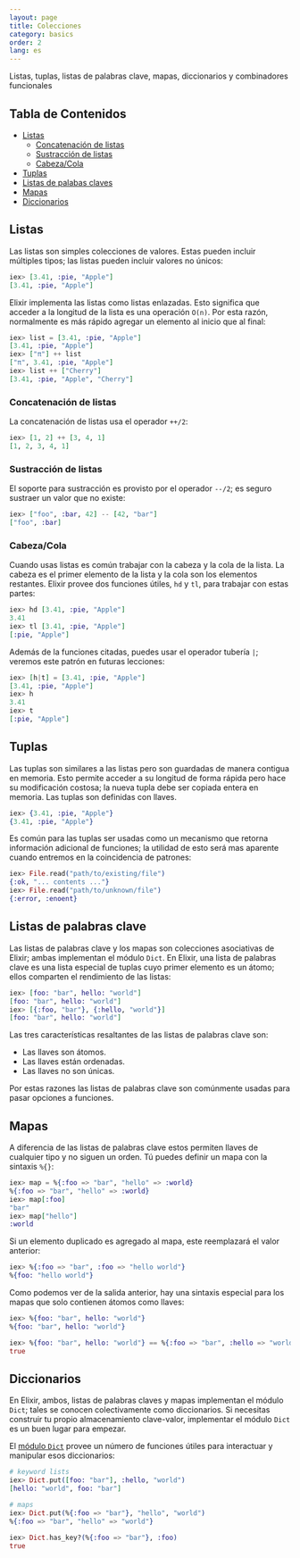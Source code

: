 ```yaml
---
layout: page
title: Colecciones
category: basics
order: 2
lang: es
---
```


Listas, tuplas, listas de palabras clave, mapas, diccionarios y combinadores funcionales

## Tabla de Contenidos

- [Listas](#listas)
	- [Concatenación de listas](#concatenación-de-listas)
	- [Sustracción de listas](#sustraccion-de-listas)
	- [Cabeza/Cola](#cabeza/cola)
- [Tuplas](#tuplas)
- [Listas de palabas claves](#listas-de-palabras-clave)
- [Mapas](#mapas)
- [Diccionarios](#diccionarios)

## Listas

Las listas son simples colecciones de valores. Estas pueden incluir múltiples tipos; las listas pueden incluir valores no únicos:

```elixir
iex> [3.41, :pie, "Apple"]
[3.41, :pie, "Apple"]
```

Elixir implementa las listas como listas enlazadas. Esto significa que acceder a la longitud de la lista es una operación `O(n)`. Por esta razón, normalmente es más rápido agregar un elemento al inicio que al final:

```elixir
iex> list = [3.41, :pie, "Apple"]
[3.41, :pie, "Apple"]
iex> ["π"] ++ list
["π", 3.41, :pie, "Apple"]
iex> list ++ ["Cherry"]
[3.41, :pie, "Apple", "Cherry"]
```


### Concatenación de listas

La concatenación de listas usa el operador `++/2`:

```elixir
iex> [1, 2] ++ [3, 4, 1]
[1, 2, 3, 4, 1]
```

### Sustracción de listas

El soporte para sustracción es provisto por el operador `--/2`; es seguro sustraer un valor que no existe:

```elixir
iex> ["foo", :bar, 42] -- [42, "bar"]
["foo", :bar]
```

### Cabeza/Cola

Cuando usas listas es común trabajar con la cabeza y la cola de la lista. La cabeza es el primer elemento de la lista y la cola son los elementos restantes. Elixir provee dos funciones útiles, `hd` y `tl`, para trabajar con estas partes:

```elixir
iex> hd [3.41, :pie, "Apple"]
3.41
iex> tl [3.41, :pie, "Apple"]
[:pie, "Apple"]
```

Además de la funciones citadas, puedes usar el operador tubería `|`; veremos este patrón en futuras lecciones:

```elixir
iex> [h|t] = [3.41, :pie, "Apple"]
[3.41, :pie, "Apple"]
iex> h
3.41
iex> t
[:pie, "Apple"]
```

## Tuplas

Las tuplas son similares a las listas pero son guardadas de manera contigua en memoria. Esto permite acceder a su longitud de forma rápida pero hace su modificación costosa; la nueva tupla debe ser copiada entera en memoria. Las tuplas son definidas con llaves.

```elixir
iex> {3.41, :pie, "Apple"}
{3.41, :pie, "Apple"}
```

Es común para las tuplas ser usadas como un mecanismo que retorna información adicional de funciones; la utilidad de esto será mas aparente cuando entremos en la coincidencia de patrones:

```elixir
iex> File.read("path/to/existing/file")
{:ok, "... contents ..."}
iex> File.read("path/to/unknown/file")
{:error, :enoent}
```

## Listas de palabras clave

Las listas de palabras clave y los mapas son colecciones asociativas de Elixir; ambas implementan el módulo `Dict`. En Elixir, una lista de palabras clave es una lista especial de tuplas cuyo primer elemento es un átomo; ellos comparten el rendimiento de las listas:

```elixir
iex> [foo: "bar", hello: "world"]
[foo: "bar", hello: "world"]
iex> [{:foo, "bar"}, {:hello, "world"}]
[foo: "bar", hello: "world"]
```

Las tres características resaltantes de las listas de palabras clave son:

+ Las llaves son átomos.
+ Las llaves están ordenadas.
+ Las llaves no son únicas.

Por estas razones las listas de palabras clave son comúnmente usadas para pasar opciones a funciones.

## Mapas

A diferencia de las listas de palabras clave estos permiten llaves de cualquier tipo y no siguen un orden. Tú puedes definir un mapa con la sintaxis `%{}`:

```elixir
iex> map = %{:foo => "bar", "hello" => :world}
%{:foo => "bar", "hello" => :world}
iex> map[:foo]
"bar"
iex> map["hello"]
:world
```

Si un elemento duplicado es agregado al mapa, este reemplazará el valor anterior:

```elixir
iex> %{:foo => "bar", :foo => "hello world"}
%{foo: "hello world"}
```

Como podemos ver de la salida anterior, hay una sintaxis especial para los mapas que solo contienen átomos como llaves:

```elixir
iex> %{foo: "bar", hello: "world"}
%{foo: "bar", hello: "world"}

iex> %{foo: "bar", hello: "world"} == %{:foo => "bar", :hello => "world"}
true
```

## Diccionarios

En Elixir, ambos, listas de palabras claves y mapas implementan el módulo `Dict`; tales se conocen colectivamente como diccionarios. Si necesitas construir tu propio almacenamiento clave-valor, implementar el módulo `Dict` es un buen lugar para empezar.

El [módulo `Dict`](http://elixir-lang.org/docs/stable/elixir/#!Dict.html) provee un número de funciones útiles para interactuar y manipular esos diccionarios:

```elixir
# keyword lists
iex> Dict.put([foo: "bar"], :hello, "world")
[hello: "world", foo: "bar"]

# maps
iex> Dict.put(%{:foo => "bar"}, "hello", "world")
%{:foo => "bar", "hello" => "world"}

iex> Dict.has_key?(%{:foo => "bar"}, :foo)
true
```
